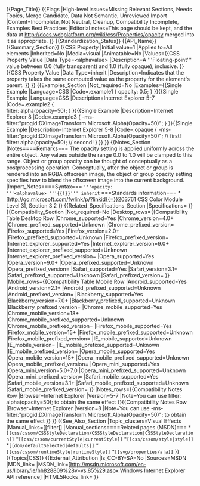 {{Page_Title}}
{{Flags
|High-level issues=Missing Relevant Sections, Needs Topics, Merge Candidate, Data Not Semantic, Unreviewed Import
|Content=Incomplete, Not Neutral, Cleanup, Compatibility Incomplete, Examples Best Practices
|Editorial notes=This page should be kept, and the data at http://docs.webplatform.org/wiki/css/Properties/opacity merged into it as appropriate.
}}
{{Standardization_Status}}
{{API_Name}}
{{Summary_Section}}
{{CSS Property
|Initial value=1
|Applies to=All elements
|Inherited=No
|Media=visual
|Animatable=No
|Values={{CSS Property Value
|Data Type=&lt;alphavalue&gt;
|Description=A '''Floating-point''' value between 0.0 (fully transparent) and 1.0 (fully opaque), inclusive.
}}{{CSS Property Value
|Data Type=inherit
|Description=Indicates that the property takes the same computed value as the property for the element's parent.
}}
}}
{{Examples_Section
|Not_required=No
|Examples={{Single Example
|Language=CSS
|Code=.example1 {
  opacity: 0.5;
}
}}{{Single Example
|Language=CSS
|Description=Internet Explorer 5-7
|Code=.example2 {	
  filter: alpha(opacity=50);
}
}}{{Single Example
|Description=Internet Explorer 8
|Code=.example3 {
  -ms-filter:"progid:DXImageTransform.Microsoft.Alpha(Opacity=50)";
}
}}{{Single Example
|Description=Internet Explorer 5-8
|Code=.opaque {
  -ms-filter:"progid:DXImageTransform.Microsoft.Alpha(Opacity=50)"; // first!
	filter: alpha(opacity=50);					// second!
}
}}
}}
{{Notes_Section
|Notes====Remarks===
The opacity setting is applied uniformly across the entire object. Any values outside the range 0.0 to 1.0 will be clamped to this range.
Object or group opacity can be thought of conceptually as a postprocessing operation. Conceptually, after the object or group is rendered into an RGBA offscreen image, the object or group opacity setting specifies how to blend the offscreen image into the current background.
|Import_Notes====Syntax===
<code>'''opacity: '''&lt;alphavalue&gt; '''{{!}}''' inherit</code>
===Standards information===
*[http://go.microsoft.com/fwlink/p/?linkid{{=}}203761 CSS Color Module Level 3], Section 3.2
}}
{{Related_Specifications_Section
|Specifications=
}}
{{Compatibility_Section
|Not_required=No
|Desktop_rows={{Compatibility Table Desktop Row
|Chrome_supported=Yes
|Chrome_version=4.0+
|Chrome_prefixed_supported=Unknown
|Chrome_prefixed_version=
|Firefox_supported=Yes
|Firefox_version=2.0+
|Firefox_prefixed_supported=Unknown
|Firefox_prefixed_version=
|Internet_explorer_supported=Yes
|Internet_explorer_version=9.0+
|Internet_explorer_prefixed_supported=Unknown
|Internet_explorer_prefixed_version=
|Opera_supported=Yes
|Opera_version=9.0+
|Opera_prefixed_supported=Unknown
|Opera_prefixed_version=
|Safari_supported=Yes
|Safari_version=3.1+
|Safari_prefixed_supported=Unknown
|Safari_prefixed_version=
}}
|Mobile_rows={{Compatibility Table Mobile Row
|Android_supported=Yes
|Android_version=2.1+
|Android_prefixed_supported=Unknown
|Android_prefixed_version=
|Blackberry_supported=Yes
|Blackberry_version=7.0+
|Blackberry_prefixed_supported=Unknown
|Blackberry_prefixed_version=
|Chrome_mobile_supported=Yes
|Chrome_mobile_version=18+
|Chrome_mobile_prefixed_supported=Unknown
|Chrome_mobile_prefixed_version=
|Firefox_mobile_supported=Yes
|Firefox_mobile_version=15+
|Firefox_mobile_prefixed_supported=Unknown
|Firefox_mobile_prefixed_version=
|IE_mobile_supported=Unknown
|IE_mobile_version=
|IE_mobile_prefixed_supported=Unknown
|IE_mobile_prefixed_version=
|Opera_mobile_supported=Yes
|Opera_mobile_version=15+
|Opera_mobile_prefixed_supported=Unknown
|Opera_mobile_prefixed_version=
|Opera_mini_supported=Yes
|Opera_mini_version=5.0+7.0
|Opera_mini_prefixed_supported=Unknown
|Opera_mini_prefixed_version=
|Safari_mobile_supported=Yes
|Safari_mobile_version=3.1+
|Safari_mobile_prefixed_supported=Unknown
|Safari_mobile_prefixed_version=
}}
|Notes_rows={{Compatibility Notes Row
|Browser=Internet Explorer
|Version=5-7
|Note=You can use filter: alpha(opacity=50); to obtain the same effect
}}{{Compatibility Notes Row
|Browser=Internet Explorer
|Version=8
|Note=You can use -ms-filter:"progid:DXImageTransform.Microsoft.Alpha(Opacity=50)"; to obtain the same effect
}}
}}
{{See_Also_Section
|Topic_clusters=Visual Effects
|Manual_links=[[filter]]
|Manual_sections====Related pages (MSDN)===
*<code>[[css/cssom/CSSStyleDeclaration/CSSStyleDeclaration|CSSStyleDeclaration]]</code>
*<code>[[css/cssom/currentStyle|currentStyle]]</code>
*<code>[[css/cssom/style|style]]</code>
*<code>[[dom/defaultSelected|defaults]]</code>
*<code>[[css/cssom/runtimeStyle|runtimeStyle]]</code>
*<code>[[svg/properties/a|a]]</code>
}}
{{Topics|CSS}}
{{External_Attribution
|Is_CC-BY-SA=No
|Sources=MSDN
|MDN_link=
|MSDN_link=[http://msdn.microsoft.com/en-us/library/ie/hh828809%28v=vs.85%29.aspx Windows Internet Explorer API reference]
|HTML5Rocks_link=
}}